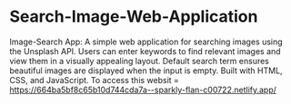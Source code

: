 # Search-Image-Web-Application
Image-Search App: A simple web application for searching images using the Unsplash API. Users can enter keywords to find relevant images and view them in a visually appealing layout. Default search term ensures beautiful images are displayed when the input is empty. Built with HTML, CSS, and JavaScript.
To access this websit = https://664ba5bf8c65b10d744cda7a--sparkly-flan-c00722.netlify.app/
